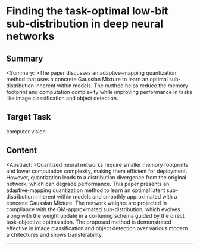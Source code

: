 # Finding the task-optimal low-bit sub-distribution in deep neural networks

## Summary

<Summary: >The paper discusses an adaptive-mapping quantization method that uses a concrete Gaussian Mixture to learn an optimal sub-distribution inherent within models. The method helps reduce the memory footprint and computation complexity while improving performance in tasks like image classification and object detection.


## Target Task

computer vision

## Content

<Abstract: >Quantized neural networks require smaller memory footprints and lower computation complexity, making them efficient for deployment. However, quantization leads to a distribution divergence from the original network, which can degrade performance. This paper presents an adaptive-mapping quantization method to learn an optimal latent sub-distribution inherent within models and smoothly approximated with a concrete Gaussian Mixture. The network weights are projected in compliance with the GM-approximated sub-distribution, which evolves along with the weight update in a co-tuning schema guided by the direct task-objective optimization. The proposed method is demonstrated effective in image classification and object detection over various modern architectures and shows transferability.



---

